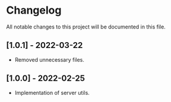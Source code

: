 # Changelog
All notable changes to this project will be documented in this file.

## [1.0.1] - 2022-03-22
- Removed unnecessary files.
## [1.0.0] - 2022-02-25
- Implementation of server utils.
